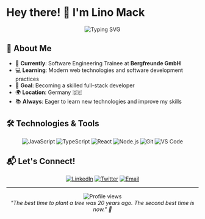 # Hey there! 👋 I'm Lino Mack

<div align="center">
  <img src="https://readme-typing-svg.herokuapp.com?font=Fira+Code&pause=1000&color=2196F3&center=true&vCenter=true&width=435&lines=Software+Engineering+Trainee;Learning+%26+Growing+Every+Day;Passionate+about+Code+%26+Technology" alt="Typing SVG" />
</div>

## 🚀 About Me

- 🌱 **Currently**: Software Engineering Trainee at **Bergfreunde GmbH** 
- 💻 **Learning**: Modern web technologies and software development practices
- 🎯 **Goal**: Becoming a skilled full-stack developer
- 🌍 **Location**: Germany 🇩🇪
- 📚 **Always**: Eager to learn new technologies and improve my skills

## 🛠️ Technologies & Tools

<div align="center">

![JavaScript](https://img.shields.io/badge/-JavaScript-F7DF1E?style=flat-square&logo=javascript&logoColor=black)
![TypeScript](https://img.shields.io/badge/-TypeScript-3178C6?style=flat-square&logo=typescript&logoColor=white)
![React](https://img.shields.io/badge/-React-61DAFB?style=flat-square&logo=react&logoColor=black)
![Node.js](https://img.shields.io/badge/-Node.js-339933?style=flat-square&logo=node.js&logoColor=white)
![Git](https://img.shields.io/badge/-Git-F05032?style=flat-square&logo=git&logoColor=white)
![VS Code](https://img.shields.io/badge/-VS%20Code-007ACC?style=flat-square&logo=visual-studio-code&logoColor=white)

</div>

## 📬 Let's Connect!

<div align="center">

[![LinkedIn](https://img.shields.io/badge/-LinkedIn-0A66C2?style=for-the-badge&logo=linkedin&logoColor=white)](https://linkedin.com/in/your-profile)
[![Twitter](https://img.shields.io/badge/-Twitter-1DA1F2?style=for-the-badge&logo=twitter&logoColor=white)](https://twitter.com/your-handle)
[![Email](https://img.shields.io/badge/-Email-EA4335?style=for-the-badge&logo=gmail&logoColor=white)](mailto:your.email@example.com)

</div>

---

<div align="center">
  <img src="https://komarev.com/ghpvc/?username=linomck&color=blueviolet&style=flat-square&label=Profile+Views" alt="Profile views" />
</div>

<div align="center">
  <i>"The best time to plant a tree was 20 years ago. The second best time is now." 🌱</i>
</div>